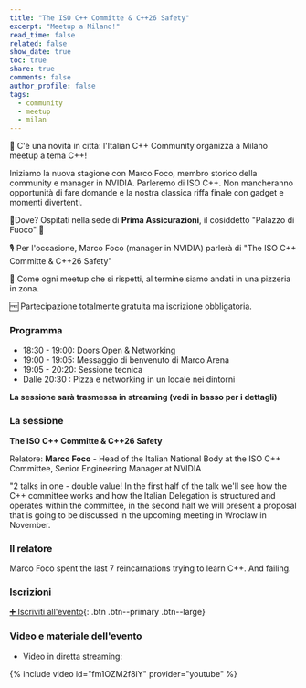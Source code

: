 ```yaml
---
title: "The ISO C++ Committe & C++26 Safety"
excerpt: "Meetup a Milano!"
read_time: false
related: false
show_date: true
toc: true
share: true
comments: false
author_profile: false
tags:
  - community
  - meetup
  - milan
---
```


🥳 C'è una novità in città: l'Italian C++ Community organizza a Milano meetup a tema C++!

Iniziamo la nuova stagione con Marco Foco, membro storico della community e manager in NVIDIA. Parleremo di ISO C++. Non mancheranno opportunità di fare domande e la nostra classica riffa finale con gadget e momenti divertenti.

📌Dove? Ospitati nella sede di **Prima Assicurazioni**, il cosiddetto "Palazzo di Fuoco" 🤩

🎙️ Per l'occasione, Marco Foco (manager in NVIDIA) parlerà di "The ISO C++ Committe & C++26 Safety"

🍕 Come ogni meetup che si rispetti, al termine siamo andati in una pizzeria in zona.

🆓 Partecipazione totalmente gratuita ma iscrizione obbligatoria.

### Programma

- 18:30 - 19:00: Doors Open & Networking
- 19:00 - 19:05: Messaggio di benvenuto di Marco Arena
- 19:05 - 20:20: Sessione tecnica
- Dalle 20:30  : Pizza e networking in un locale nei dintorni

**La sessione sarà trasmessa in streaming (vedi in basso per i dettagli)**

### La sessione

**The ISO C++ Committe & C++26 Safety**

Relatore: **Marco Foco** - Head of the Italian National Body at the ISO C++ Committee, Senior Engineering Manager at NVIDIA

"2 talks in one - double value!
In the first half of the talk we'll see how the C++ committee works and how the Italian Delegation is structured and operates within the committee, in the second half we will present a proposal that is going to be discussed in the upcoming meeting in Wroclaw in November.

### Il relatore

Marco Foco spent the last 7 reincarnations trying to learn C++. And failing.

### Iscrizioni

[➕ Iscriviti all'evento](https://italiancpp-1024.eventbrite.it/){: .btn .btn--primary .btn--large}

### Video e materiale dell'evento

- Video in diretta streaming:

{% include video id="fm1OZM2f8iY" provider="youtube" %}